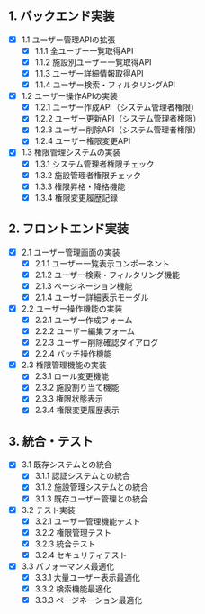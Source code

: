 ## 1. バックエンド実装

- [x] 1.1 ユーザー管理APIの拡張
  - [x] 1.1.1 全ユーザー一覧取得API
  - [x] 1.1.2 施設別ユーザー一覧取得API
  - [x] 1.1.3 ユーザー詳細情報取得API
  - [x] 1.1.4 ユーザー検索・フィルタリングAPI
- [x] 1.2 ユーザー操作APIの実装
  - [x] 1.2.1 ユーザー作成API（システム管理者権限）
  - [x] 1.2.2 ユーザー更新API（システム管理者権限）
  - [x] 1.2.3 ユーザー削除API（システム管理者権限）
  - [x] 1.2.4 ユーザー権限変更API
- [x] 1.3 権限管理システムの実装
  - [x] 1.3.1 システム管理者権限チェック
  - [x] 1.3.2 施設管理者権限チェック
  - [x] 1.3.3 権限昇格・降格機能
  - [x] 1.3.4 権限変更履歴記録

## 2. フロントエンド実装

- [x] 2.1 ユーザー管理画面の実装
  - [x] 2.1.1 ユーザー一覧表示コンポーネント
  - [x] 2.1.2 ユーザー検索・フィルタリング機能
  - [x] 2.1.3 ページネーション機能
  - [x] 2.1.4 ユーザー詳細表示モーダル
- [x] 2.2 ユーザー操作機能の実装
  - [x] 2.2.1 ユーザー作成フォーム
  - [x] 2.2.2 ユーザー編集フォーム
  - [x] 2.2.3 ユーザー削除確認ダイアログ
  - [x] 2.2.4 バッチ操作機能
- [x] 2.3 権限管理機能の実装
  - [x] 2.3.1 ロール変更機能
  - [x] 2.3.2 施設割り当て機能
  - [x] 2.3.3 権限状態表示
  - [x] 2.3.4 権限変更履歴表示

## 3. 統合・テスト

- [x] 3.1 既存システムとの統合
  - [x] 3.1.1 認証システムとの統合
  - [x] 3.1.2 施設管理システムとの統合
  - [x] 3.1.3 既存ユーザー管理との統合
- [x] 3.2 テスト実装
  - [x] 3.2.1 ユーザー管理機能テスト
  - [x] 3.2.2 権限管理テスト
  - [x] 3.2.3 統合テスト
  - [x] 3.2.4 セキュリティテスト
- [x] 3.3 パフォーマンス最適化
  - [x] 3.3.1 大量ユーザー表示最適化
  - [x] 3.3.2 検索機能最適化
  - [x] 3.3.3 ページネーション最適化

